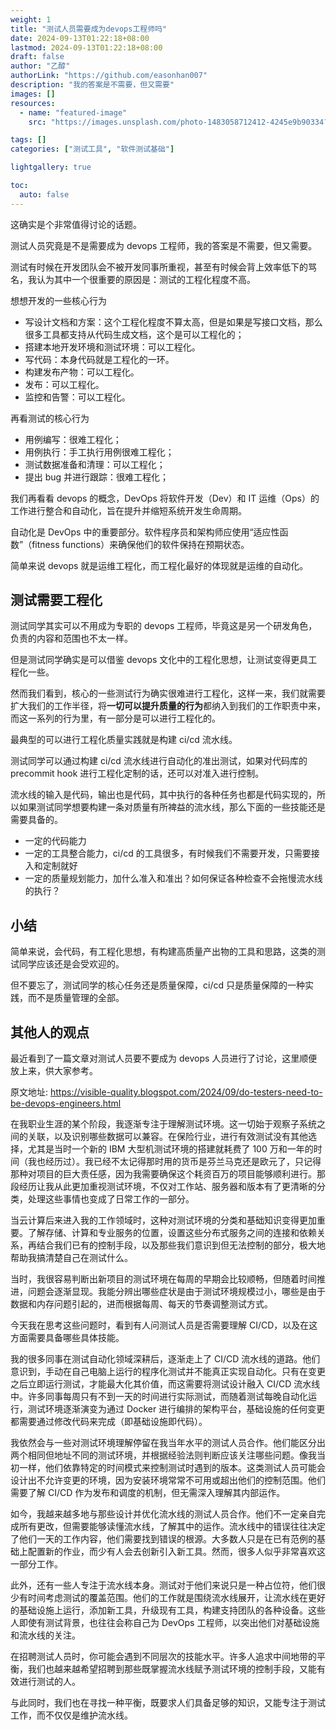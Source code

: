 ```yaml
---
weight: 1
title: "测试人员需要成为devops工程师吗"
date: 2024-09-13T01:22:18+08:00
lastmod: 2024-09-13T01:22:18+08:00
draft: false
author: "乙醇"
authorLink: "https://github.com/easonhan007"
description: "我的答案是不需要，但又需要"
images: []
resources:
  - name: "featured-image"
    src: "https://images.unsplash.com/photo-1483058712412-4245e9b90334?w=300"

tags: []
categories: ["测试工具", "软件测试基础"]

lightgallery: true

toc:
  auto: false
---
```


这确实是个非常值得讨论的话题。

测试人员究竟是不是需要成为 devops 工程师，我的答案是不需要，但又需要。

测试有时候在开发团队会不被开发同事所重视，甚至有时候会背上效率低下的骂名，我认为其中一个很重要的原因是：测试的工程化程度不高。

想想开发的一些核心行为

- 写设计文档和方案：这个工程化程度不算太高，但是如果是写接口文档，那么很多工具都支持从代码生成文档，这个是可以工程化的；
- 搭建本地开发环境和测试环境：可以工程化。
- 写代码：本身代码就是工程化的一环。
- 构建发布产物：可以工程化。
- 发布：可以工程化。
- 监控和告警：可以工程化。

再看测试的核心行为

- 用例编写：很难工程化；
- 用例执行：手工执行用例很难工程化；
- 测试数据准备和清理：可以工程化；
- 提出 bug 并进行跟踪：很难工程化；

我们再看看 devops 的概念，DevOps 将软件开发（Dev）和 IT 运维（Ops）的工作进行整合和自动化，旨在提升并缩短系统开发生命周期。

自动化是 DevOps 中的重要部分。软件程序员和架构师应使用“适应性函数”（fitness functions）来确保他们的软件保持在预期状态。

简单来说 devops 就是运维工程化，而工程化最好的体现就是运维的自动化。

## 测试需要工程化

测试同学其实可以不用成为专职的 devops 工程师，毕竟这是另一个研发角色，负责的内容和范围也不太一样。

但是测试同学确实是可以借鉴 devops 文化中的工程化思想，让测试变得更具工程化一些。

然而我们看到，核心的一些测试行为确实很难进行工程化，这样一来，我们就需要扩大我们的工作半径，将**一切可以提升质量的行为**都纳入到我们的工作职责中来，而这一系列的行为里，有一部分是可以进行工程化的。

最典型的可以进行工程化质量实践就是构建 ci/cd 流水线。

测试同学可以通过构建 ci/cd 流水线进行自动化的准出测试，如果对代码库的 precommit hook 进行工程化定制的话，还可以对准入进行控制。

流水线的输入是代码，输出也是代码，其中执行的各种任务也都是代码实现的，所以如果测试同学想要构建一条对质量有所裨益的流水线，那么下面的一些技能还是需要具备的。

- 一定的代码能力
- 一定的工具整合能力，ci/cd 的工具很多，有时候我们不需要开发，只需要接入和定制就好
- 一定的质量规划能力，加什么准入和准出？如何保证各种检查不会拖慢流水线的执行？

## 小结

简单来说，会代码，有工程化思想，有构建高质量产出物的工具和思路，这类的测试同学应该还是会受欢迎的。

但不要忘了，测试同学的核心任务还是质量保障，ci/cd 只是质量保障的一种实践，而不是质量管理的全部。

## 其他人的观点

最近看到了一篇文章对测试人员要不要成为 devops 人员进行了讨论，这里顺便放上来，供大家参考。

原文地址: https://visible-quality.blogspot.com/2024/09/do-testers-need-to-be-devops-engineers.html

在我职业生涯的某个阶段，我逐渐专注于理解测试环境。这一切始于观察子系统之间的关联，以及识别哪些数据可以兼容。在保险行业，进行有效测试没有其他选择，尤其是当时一个新的 IBM 大型机测试环境的搭建就耗费了 100 万和一年的时间（我也经历过）。我已经不太记得那时用的货币是芬兰马克还是欧元了，只记得那种对项目的巨大责任感，因为我需要确保这个耗资百万的项目能够顺利进行。那段经历让我从此更加重视测试环境，不仅对工作站、服务器和版本有了更清晰的分类，处理这些事情也变成了日常工作的一部分。

当云计算后来进入我的工作领域时，这种对测试环境的分类和基础知识变得更加重要。了解存储、计算和专业服务的位置，设置这些分布式服务之间的连接和依赖关系，再结合我们已有的控制手段，以及那些我们意识到但无法控制的部分，极大地帮助我搞清楚自己在测试什么。

当时，我很容易判断出新项目的测试环境在每周的早期会比较顺畅，但随着时间推进，问题会逐渐显现。我能分辨出哪些症状是由于测试环境规模过小，哪些是由于数据和内存问题引起的，进而根据每周、每天的节奏调整测试方式。

今天我在思考这些问题时，看到有人问测试人员是否需要理解 CI/CD，以及在这方面需要具备哪些具体技能。

我的很多同事在测试自动化领域深耕后，逐渐走上了 CI/CD 流水线的道路。他们意识到，手动在自己电脑上运行的程序化测试并不能真正实现自动化。只有在变更之后立即运行测试，才能最大化其价值，而这需要将测试设计融入 CI/CD 流水线中。许多同事每周只有不到一天的时间进行实际测试，而随着测试每晚自动化运行，测试环境逐渐演变为通过 Docker 进行编排的架构平台，基础设施的任何变更都需要通过修改代码来完成（即基础设施即代码）。

我依然会与一些对测试环境理解停留在我当年水平的测试人员合作。他们能区分出两个相同但地址不同的测试环境，并根据经验法则判断应该关注哪些问题。像我当初一样，他们依靠特定的时间模式来控制测试时遇到的版本。这类测试人员可能会设计出不允许变更的环境，因为安装环境常常不可用或超出他们的控制范围。他们需要了解 CI/CD 作为发布和调度的机制，但无需深入理解其内部运作。

如今，我越来越多地与那些设计并优化流水线的测试人员合作。他们不一定亲自完成所有更改，但需要能够读懂流水线，了解其中的运作。流水线中的错误往往决定了他们一天的工作内容，他们需要找到错误的根源。大多数人只是在已有范例的基础上配置新的作业，而少有人会去创新引入新工具。然而，很多人似乎非常喜欢这一部分工作。

此外，还有一些人专注于流水线本身。测试对于他们来说只是一种占位符，他们很少有时间考虑测试的覆盖范围。他们的工作就是围绕流水线展开，让流水线在更好的基础设施上运行，添加新工具，升级现有工具，构建支持团队的各种设备。这些人即使有测试背景，也往往会称自己为 DevOps 工程师，以突出他们对基础设施和流水线的关注。

在招聘测试人员时，你可能会遇到不同层次的技能水平。许多人追求中间地带的平衡，我们也越来越希望招聘到那些既掌握流水线赋予测试环境的控制手段，又能有效进行测试的人。

与此同时，我们也在寻找一种平衡，既要求人们具备足够的知识，又能专注于测试工作，而不仅仅是维护流水线。

